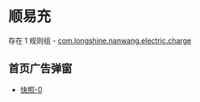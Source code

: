 # 顺易充

存在 1 规则组 - [com.longshine.nanwang.electric.charge](/src/apps/com.longshine.nanwang.electric.charge.ts)

## 首页广告弹窗

- [快照-0](https://gkd-kit.gitee.io/import/12700011)

